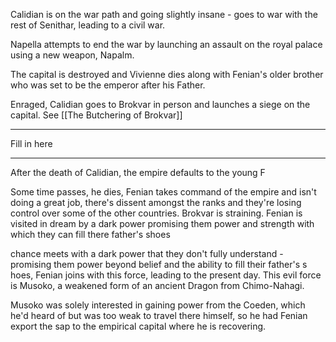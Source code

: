 Calidian is on the war path and going slightly insane - goes to war with the rest of Senithar, leading to a civil war.

Napella attempts to end the war by launching an assault on the royal palace using a new weapon, Napalm.

The capital is destroyed and Vivienne dies along with Fenian's older brother who was set to be the emperor after his Father.

Enraged, Calidian goes to Brokvar in person and launches a siege on the capital. See [[The Butchering of Brokvar]]

---

Fill in here

---

After the death of Calidian, the empire defaults to the young F


Some time passes, he dies, Fenian takes command of the empire and isn't doing a great job, there's dissent amongst the ranks and they're losing control over some of the other countries. Brokvar is straining. Fenian is visited in dream by a dark power promising them power and strength with which they can fill there father's shoes

chance meets with a dark power that they don't fully understand - promising them power beyond belief and the ability to fill their father's s
hoes, Fenian joins with this force, leading to the present day. This evil force is Musoko, a weakened form of an ancient Dragon from Chimo-Nahagi. 

Musoko was solely interested in gaining power from the Coeden, which he'd heard of but was too weak to travel there himself, so he had Fenian export the sap to the empirical capital where he is recovering.  